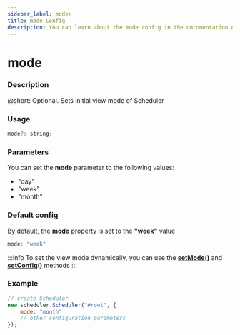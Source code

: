 ```yaml
---
sidebar_label: mode+
title: mode Config
description: You can learn about the mode config in the documentation of the DHTMLX JavaScript Scheduler library. Browse developer guides and API reference, try out code examples and live demos, and download a free 30-day evaluation version of DHTMLX Scheduler.
---
```


# mode

### Description

@short: Optional. Sets initial view mode of Scheduler

### Usage

~~~jsx {}
mode?: string; 
~~~

### Parameters

You can set the **mode** parameter to the following values:

- "day"
- "week"
- "month"

### Default config

By default, the **mode** property is set to the **"week"** value

~~~jsx {}
mode: "week" 
~~~

:::info
To set the view mode dynamically, you can use the
[**setMode()**](../../methods/js_scheduler_setmode_method) and
[**setConfig()**](../../methods/js_scheduler_setconfig_method) methods
:::

### Example

~~~jsx {3}
// create Scheduler
new scheduler.Scheduler("#root", {
    mode: "month"
	// other configuration parameters
});
~~~
